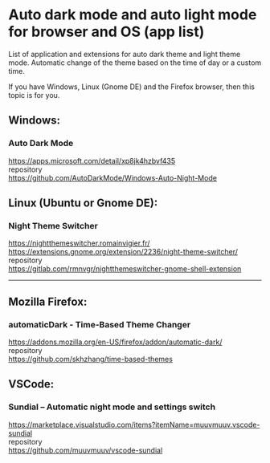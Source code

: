 # Auto dark mode and auto light mode for browser and OS (app list)

List of application and extensions for auto dark theme and light theme mode. Automatic change of the theme based on the time of day or a custom time.

If you have Windows, Linux (Gnome DE) and the Firefox browser, then this topic is for you.

## Windows:
### Auto Dark Mode
https://apps.microsoft.com/detail/xp8jk4hzbvf435  
repository  
https://github.com/AutoDarkMode/Windows-Auto-Night-Mode  

## Linux (Ubuntu or Gnome DE):

### Night Theme Switcher  
https://nightthemeswitcher.romainvigier.fr/  
https://extensions.gnome.org/extension/2236/night-theme-switcher/  
repository  
https://gitlab.com/rmnvgr/nightthemeswitcher-gnome-shell-extension  
  
---
  
## Mozilla Firefox:
### automaticDark - Time-Based Theme Changer
https://addons.mozilla.org/en-US/firefox/addon/automatic-dark/  
repository  
https://github.com/skhzhang/time-based-themes  

## VSCode:
### Sundial – Automatic night mode and settings switch
https://marketplace.visualstudio.com/items?itemName=muuvmuuv.vscode-sundial  
repository  
https://github.com/muuvmuuv/vscode-sundial  
